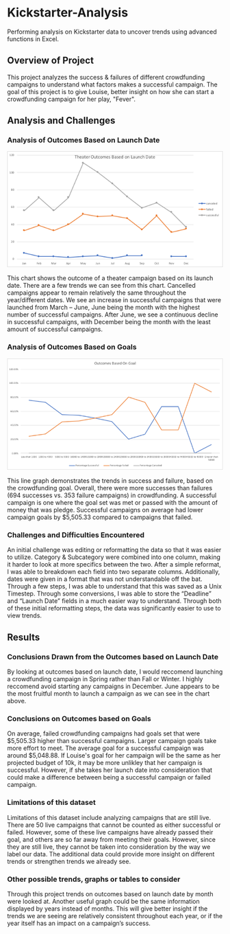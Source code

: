 # Kickstarter-Analysis
Performing analysis on Kickstarter data to uncover trends using advanced functions in Excel. 
## Overview of Project 
This project analyzes the success & failures of different crowdfunding campaigns to understand what factors makes a successful campaign. The goal of this project is to give Louise, better insight on how she can start a crowdfunding campaign for her play, "Fever".
## Analysis and Challenges
### Analysis of Outcomes Based on Launch Date
![Theater_Outcomes_vs_Launch](Resources/Theater_Outcomes_vs_Launch.png)

This chart shows the outcome of a theater campaign based on its launch date. There are a few trends we can see from this chart. Cancelled campaigns appear to remain relatively the same throughout the year/different dates. We see an increase in successful campaigns that were launched from March – June, June being the month with the highest number of successful campaigns. After June, we see a continuous decline in successful campaigns, with December being the month with the least amount of successful campaigns. 
### Analysis of Outcomes Based on Goals
![Outcomes_vs_Goals](Resources/Outcomes_vs_Goals.png)

This line graph demonstrates the trends in success and failure, based on the crowdfunding goal. Overall, there were more successes than failures (694 successes vs. 353 failure campaigns) in crowdfunding. A successful campaign is one where the goal set was met or passed with the amount of money that was pledge. Successful campaigns on average had lower campaign goals by $5,505.33 compared to campaigns that failed. 
### Challenges and Difficulties Encountered
An initial challenge was editing or reformatting the data so that it was easier to utilize. Category & Subcategory were combined into one column, making it harder to look at more specifics between the two. After a simple reformat, I was able to breakdown each field into two separate columns. Additionally, dates were given in a format that was not understandable off the bat. Through a few steps, I was able to understand that this was saved as a Unix Timestep. Through some conversions, I was able to store the “Deadline” and “Launch Date” fields in a much easier way to understand. Through both of these initial reformatting steps, the data was significantly easier to use to view trends. 
## Results
### Conclusions Drawn from the Outcomes based on Launch Date
By looking at outcomes based on launch date, I would reccomend launching a crowdfunding campaign in Spring rather than Fall or Winter. I highly reccomend avoid starting any campaigns in December. June appears to be the most fruitful month to launch a campaign as we can see in the chart above. 
### Conclusions on Outcomes based on Goals 
On average, failed crowdfunding campaigns had goals set that were $5,505.33 higher than successful campaigns. Larger campaign goals take more effort to meet. The average goal for a successful campaign was around $5,048.88. If Louise's goal for her campaign will be the same as her projected budget of 10k, it may be more unlikley that her campaign is successful. However, if she takes her launch date into consideration that could make a difference between being a successful campaign or failed campaign. 
### Limitations of this dataset
Limitations of this dataset include analyzing campaigns that are still live. There are 50 live campaigns that cannot be counted as either successful or failed. However, some of these live campaigns have already passed their goal, and others are so far away from meeting their goals. However, since they are still live, they cannot be taken into consideration by the way we label our data. The additional data could provide more insight on different trends or strengthen trends we already see. 
### Other possible trends, graphs or tables to consider 
Through this project trends on outcomes based on launch date by month were looked at. Another useful graph could be the same information displayed by years instead of months. This will give better insight if the trends we are seeing are relatively consistent throughout each year, or if the year itself has an impact on a campaign’s success.
